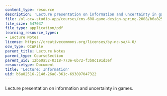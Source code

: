 ```yaml
---
content_type: resource
description: 'Lecture presentation on information and uncertainty in games. '
file: /ol-ocw-studio-app/courses/cms-608-game-design-spring-2008/b6a82516214d26a8361c693897047322_MITCMS_608s08_lec13.pdf
file_size: 547037
file_type: application/pdf
learning_resource_types:
- Lecture Notes
license: https://creativecommons.org/licenses/by-nc-sa/4.0/
ocw_type: OCWFile
parent_title: Lecture Notes
parent_type: CourseSection
parent_uid: 12b60a52-0318-773e-6b72-f3b8c191d3ef
resourcetype: Document
title: 'Lecture: Information'
uid: b6a82516-214d-26a8-361c-693897047322
---
```

Lecture presentation on information and uncertainty in games. 